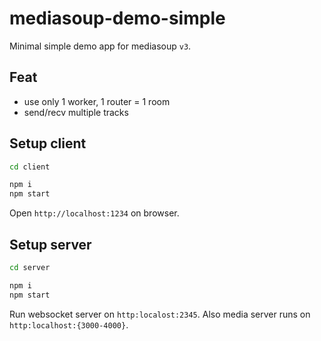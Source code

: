 # mediasoup-demo-simple

Minimal simple demo app for mediasoup `v3`.

## Feat

- use only 1 worker, 1 router = 1 room
- send/recv multiple tracks

## Setup client

```sh
cd client

npm i
npm start
```

Open `http://localhost:1234` on browser.

## Setup server

```sh
cd server

npm i
npm start
```

Run websocket server on `http:localost:2345`.
Also media server runs on `http:localhost:{3000-4000}`.
